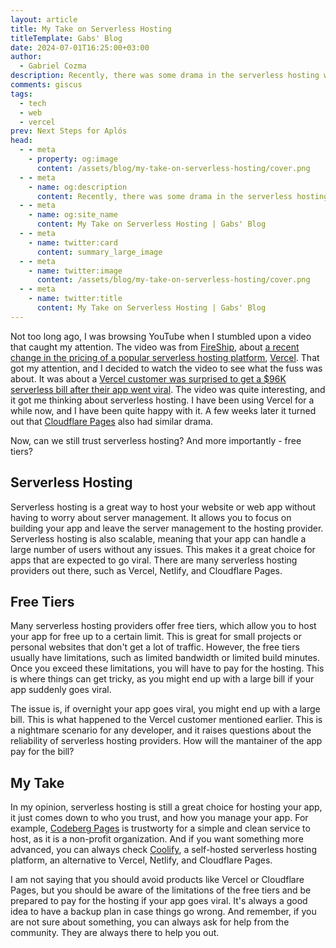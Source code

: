 ```yaml
---
layout: article
title: My Take on Serverless Hosting
titleTemplate: Gabs' Blog
date: 2024-07-01T16:25:00+03:00
author: 
  - Gabriel Cozma
description: Recently, there was some drama in the serverless hosting world. Here's my take on it, and what you should consider when choosing a serverless hosting provider.
comments: giscus
tags:
  - tech
  - web
  - vercel
prev: Next Steps for Aplós
head:
  - - meta
    - property: og:image
      content: /assets/blog/my-take-on-serverless-hosting/cover.png
  - - meta
    - name: og:description
      content: Recently, there was some drama in the serverless hosting world. Here's my take on it, and what you should consider when choosing a serverless hosting provider.
  - - meta
    - name: og:site_name
      content: My Take on Serverless Hosting | Gabs' Blog
  - - meta
    - name: twitter:card
      content: summary_large_image
  - - meta
    - name: twitter:image
      content: /assets/blog/my-take-on-serverless-hosting/cover.png
  - - meta
    - name: twitter:title
      content: My Take on Serverless Hosting | Gabs' Blog
---
```


Not too long ago, I was browsing YouTube when I stumbled upon a video that caught my attention. The video was from [FireShip](https://fireship.io), about [a recent change in the pricing of a popular serverless hosting platform](https://www.youtube.com/watch?v=SCIfWhAheVw), [Vercel](https://vercel.com/). That got my attention, and I decided to watch the video to see what the fuss was about. It was about a [Vercel customer was surprised to get a $96K serverless bill after their app went viral](https://x.com/zemotion/status/1798558292681343039). The video was quite interesting, and it got me thinking about serverless hosting. I have been using Vercel for a while now, and I have been quite happy with it. A few weeks later it turned out that [Cloudflare Pages](https://pages.cloudflare.com/) also had similar drama.

Now, can we still trust serverless hosting? And more importantly - free tiers?

## Serverless Hosting

Serverless hosting is a great way to host your website or web app without having to worry about server management. It allows you to focus on building your app and leave the server management to the hosting provider. Serverless hosting is also scalable, meaning that your app can handle a large number of users without any issues. This makes it a great choice for apps that are expected to go viral. There are many serverless hosting providers out there, such as Vercel, Netlify, and Cloudflare Pages.

## Free Tiers

Many serverless hosting providers offer free tiers, which allow you to host your app for free up to a certain limit. This is great for small projects or personal websites that don't get a lot of traffic. However, the free tiers usually have limitations, such as limited bandwidth or limited build minutes. Once you exceed these limitations, you will have to pay for the hosting. This is where things can get tricky, as you might end up with a large bill if your app suddenly goes viral.

The issue is, if overnight your app goes viral, you might end up with a large bill. This is what happened to the Vercel customer mentioned earlier. This is a nightmare scenario for any developer, and it raises questions about the reliability of serverless hosting providers. How will the mantainer of the app pay for the bill?

## My Take

In my opinion, serverless hosting is still a great choice for hosting your app, it just comes down to who you trust, and how you manage your app. For example, [Codeberg Pages](https://codeberg.page/) is trustworty for a simple and clean service to host, as it is a non-profit organization. And if you want something more advanced, you can always check [Coolify](https://coolify.io/), a self-hosted serverless hosting platform, an alternative to Vercel, Netlify, and Cloudflare Pages.

I am not saying that you should avoid products like Vercel or Cloudflare Pages, but you should be aware of the limitations of the free tiers and be prepared to pay for the hosting if your app goes viral. It's always a good idea to have a backup plan in case things go wrong. And remember, if you are not sure about something, you can always ask for help from the community. They are always there to help you out.
